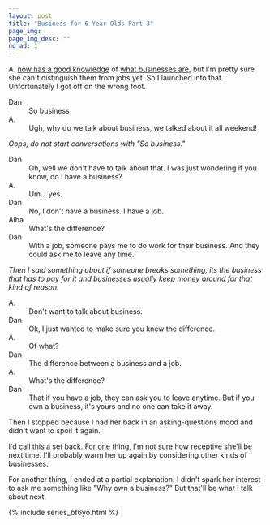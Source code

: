 ```yaml
---
layout: post
title: "Business for 6 Year Olds Part 3"
page_img: 
page_img_desc: ""
no_ad: 1
---
```


A. <a href="/2016/12/03/business-for-6-year-olds-part-1.html">now has a good knowledge</a> of <a href="/2016/12/05/business-for-6-year-olds-part-2.html">what businesses are</a>, but I'm pretty sure she can't distinguish them from jobs yet. So I launched into that. Unfortunately I got off on the wrong foot.

<dt>Dan</dt>
<dd>So business</dd>

<dt>A.</dt>
<dd>Ugh, why do we talk about business, we talked about it all weekend!</dd>

<i>Oops, do not start conversations with "So business."</i>

<dt>Dan</dt>
<dd>Oh, well we don't have to talk about that. I was just wondering if you know, do I have a business?</dd>

<dt>A.</dt>
<dd>Um... yes.</dd>

<dt>Dan</dt>
<dd>No, I don't have a business. I have a job.</dd>

<dt>Alba</dt>
<dd>What's the difference?</dd>

<dt>Dan</dt>
<dd>With a job, someone pays me to do work for their business. And they could ask me to leave any time.</dd>

<i>Then I said something about if someone breaks something, its the business that has to pay for it and businesses usually keep money around for that kind of reason.</i>

<dt>A.</dt>
<dd>Don't want to talk about business.</dd>

<dt>Dan</dt>
<dd>Ok, I just wanted to make sure you knew the difference.</dd>

<dt>A.</dt>
<dd>Of what?</dd>

<dt>Dan</dt>
<dd>The difference between a business and a job.</dd>

<dt>A.</dt>
<dd>What's the difference?</dd>

<dt>Dan</dt>
<dd>That if you have a job, they can ask you to leave anytime. But if you own a business, it's yours and no one can take it away.</dd>

Then I stopped because I had her back in an asking-questions mood and didn't want to spoil it again.

I'd call this a set back. For one thing, I'm not sure how receptive she'll be next time. I'll probably warm her up again by considering other kinds of businesses.

For another thing, I ended at a partial explanation. I didn't spark her interest to ask me something like "Why own a business?" But that'll be what I talk about next.

{% include series_bf6yo.html %}
